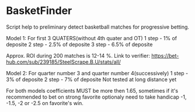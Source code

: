 # BasketFinder
Script help to preliminary detect basketball matches for progressive betting.

Model 1: For first 3 QUATERS(without 4th quater and OT)
1 step - 1% of deposite
2 step - 2.5% of deposite
3 step - 6.5% of deposite

Approx. ROI during 200 matches is 12-14 %.
Link to verifier: https://bet-hub.com/sub/239185/SteelScrape.B.U/stats/all/


Model 2: For quarter number 3 and quarter number 4(successively)
1 step - 3% of deposite
2 step - 7% of deposite
Not tested at long distance yet

For both models coefficients MUST be more then 1.65, sometimes if it's recommended to bet on strong favorite optionaly need to take 
handicap -1, -1.5, -2 or -2.5 on favorite's win.


